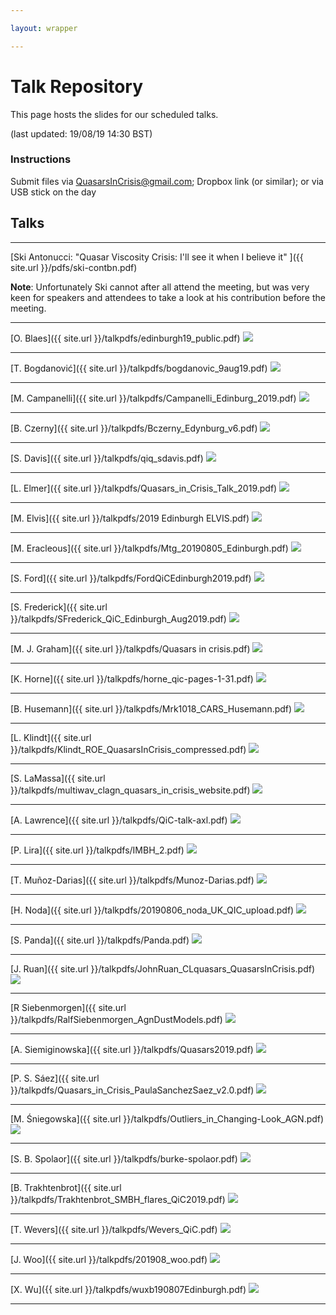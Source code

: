 ```yaml
---

layout: wrapper

---
```


# Talk Repository

This page hosts the slides for our scheduled talks.

(last updated: 19/08/19 14:30 BST)

### Instructions

Submit files via [QuasarsInCrisis@gmail.com](mailto:quasarsincrisis@gmail.com); Dropbox link (or similar); or via USB stick on the day

## Talks

---

[Ski Antonucci: "Quasar Viscosity Crisis: I'll see it when I believe it" ]({{ site.url }}/pdfs/ski-contbn.pdf)  

**Note**: Unfortunately Ski cannot after all attend the meeting, but was very keen for speakers and attendees to take a look at his contribution before the meeting.

---

[O. Blaes]({{ site.url }}/talkpdfs/edinburgh19_public.pdf)
<image src="{{ site.url }}/talkpngs/edinburgh19_public.png" />

---

[T. Bogdanović]({{ site.url }}/talkpdfs/bogdanovic_9aug19.pdf)
<image src="{{ site.url }}/talkpngs/bogdanovic_9aug19.png" />

---

[M. Campanelli]({{ site.url }}/talkpdfs/Campanelli_Edinburg_2019.pdf)
<image src="{{ site.url }}/talkpngs/Campanelli_Edinburg_2019.png" />

---

[B. Czerny]({{ site.url }}/talkpdfs/Bczerny_Edynburg_v6.pdf)
<image src="{{ site.url }}/talkpngs/Bczerny_Edynburg_v6.png" />

---

[S. Davis]({{ site.url }}/talkpdfs/qiq_sdavis.pdf)
<image src="{{ site.url }}/talkpngs/qiq_sdavis.png" />

---

[L. Elmer]({{ site.url }}/talkpdfs/Quasars_in_Crisis_Talk_2019.pdf)
<image src="{{ site.url }}/talkpngs/Quasars_in_Crisis_Talk_2019.png" />

---

[M. Elvis]({{ site.url }}/talkpdfs/2019 Edinburgh ELVIS.pdf)
<image src="{{ site.url }}/talkpngs/2019 Edinburgh ELVIS.png" />

---

[M. Eracleous]({{ site.url }}/talkpdfs/Mtg_20190805_Edinburgh.pdf)
<image src="{{ site.url }}/talkpngs/Mtg_20190805_Edinburgh.png" />

---

[S. Ford]({{ site.url }}/talkpdfs/FordQiCEdinburgh2019.pdf)
<image src="{{ site.url }}/talkpngs/FordQiCEdinburgh2019.png" />

---

[S. Frederick]({{ site.url }}/talkpdfs/SFrederick_QiC_Edinburgh_Aug2019.pdf)
<image src="{{ site.url }}/talkpngs/SFrederick_QiC_Edinburgh_Aug2019.png" />

---

[M. J. Graham]({{ site.url }}/talkpdfs/Quasars in crisis.pdf)
<image src="{{ site.url }}/talkpngs/Quasars in crisis.png" />

---

[K. Horne]({{ site.url }}/talkpdfs/horne_qic-pages-1-31.pdf)
<image src="{{ site.url }}/talkpngs/horne_qic-pages-1-31.png" />

---

[B. Husemann]({{ site.url }}/talkpdfs/Mrk1018_CARS_Husemann.pdf)
<image src="{{ site.url }}/talkpngs/Mrk1018_CARS_Husemann.png" />

---

[L. Klindt]({{ site.url }}/talkpdfs/Klindt_ROE_QuasarsInCrisis_compressed.pdf)
<image src="{{ site.url }}/talkpngs/Klindt_ROE_QuasarsInCrisis.png" />

---

[S. LaMassa]({{ site.url }}/talkpdfs/multiwav_clagn_quasars_in_crisis_website.pdf)
<image src="{{ site.url }}/talkpngs/multiwav_clagn_quasars_in_crisis_website.png" />

---

[A. Lawrence]({{ site.url }}/talkpdfs/QiC-talk-axl.pdf)
<image src="{{ site.url }}/talkpngs/QiC-talk-axl.png" />

---

[P. Lira]({{ site.url }}/talkpdfs/IMBH_2.pdf)
<image src="{{ site.url }}/talkpngs/IMBH_2.png" />

---

[T. Muñoz-Darias]({{ site.url }}/talkpdfs/Munoz-Darias.pdf)
<image src="{{ site.url }}/talkpngs/Munoz-Darias.png" />

---

[H. Noda]({{ site.url }}/talkpdfs/20190806_noda_UK_QIC_upload.pdf)
<image src="{{ site.url }}/talkpngs/20190806_noda_UK_QIC_upload.png" />

---


[S. Panda]({{ site.url }}/talkpdfs/Panda.pdf)
<image src="{{ site.url }}/talkpngs/Panda.png" />

---

[J. Ruan]({{ site.url }}/talkpdfs/JohnRuan_CLquasars_QuasarsInCrisis.pdf)
<image src="{{ site.url }}/talkpngs/JohnRuan_CLquasars_QuasarsInCrisis.png" />

---

[R Siebenmorgen]({{ site.url }}/talkpdfs/RalfSiebenmorgen_AgnDustModels.pdf)
<image src="{{ site.url }}/talkpngs/RalfSiebenmorgen_AgnDustModels.png" />

---

[A. Siemiginowska]({{ site.url }}/talkpdfs/Quasars2019.pdf)
<image src="{{ site.url }}/talkpngs/Quasars2019.png" />

---

[P. S. Sáez]({{ site.url }}/talkpdfs/Quasars_in_Crisis_PaulaSanchezSaez_v2.0.pdf)
<image src="{{ site.url }}/talkpngs/Quasars_in_Crisis_PaulaSanchezSaez_v2.0.png" />

---

[M. Śniegowska]({{ site.url }}/talkpdfs/Outliers_in_Changing-Look_AGN.pdf)
<image src="{{ site.url }}/talkpngs/Outliers_in_Changing-Look_AGN.png" />

---

[S. B. Spolaor]({{ site.url }}/talkpdfs/burke-spolaor.pdf)
<image src="{{ site.url }}/talkpngs/burke-spolaor.png" />

---

[B. Trakhtenbrot]({{ site.url }}/talkpdfs/Trakhtenbrot_SMBH_flares_QiC2019.pdf)
<image src="{{ site.url }}/talkpngs/Trakhtenbrot_SMBH_flares_QiC2019.png" />

---

[T. Wevers]({{ site.url }}/talkpdfs/Wevers_QiC.pdf)
<image src="{{ site.url }}/talkpngs/Wevers_QiC.png" />

---

[J. Woo]({{ site.url }}/talkpdfs/201908_woo.pdf)
<image src="{{ site.url }}/talkpngs/201908_woo.png" />

---
[X. Wu]({{ site.url }}/talkpdfs/wuxb190807Edinburgh.pdf)
<image src="{{ site.url }}/talkpngs/wuxb190807Edinburgh.png" />

---
